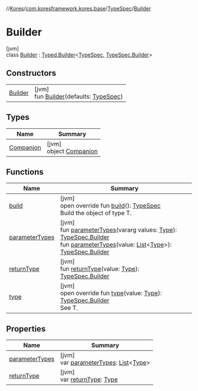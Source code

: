 //[Kores](../../../../index.md)/[com.koresframework.kores.base](../../index.md)/[TypeSpec](../index.md)/[Builder](index.md)

# Builder

[jvm]\
class [Builder](index.md) : [Typed.Builder](../../-typed/-builder/index.md)<[TypeSpec](../index.md), [TypeSpec.Builder](index.md)>

## Constructors

| | |
|---|---|
| [Builder](-builder.md) | [jvm]<br>fun [Builder](-builder.md)(defaults: [TypeSpec](../index.md)) |

## Types

| Name | Summary |
|---|---|
| [Companion](-companion/index.md) | [jvm]<br>object [Companion](-companion/index.md) |

## Functions

| Name | Summary |
|---|---|
| [build](build.md) | [jvm]<br>open override fun [build](build.md)(): [TypeSpec](../index.md)<br>Build the object of type T. |
| [parameterTypes](parameter-types.md) | [jvm]<br>fun [parameterTypes](parameter-types.md)(vararg values: [Type](https://docs.oracle.com/javase/8/docs/api/java/lang/reflect/Type.html)): [TypeSpec.Builder](index.md)<br>fun [parameterTypes](parameter-types.md)(value: [List](https://kotlinlang.org/api/latest/jvm/stdlib/kotlin.collections/-list/index.html)<[Type](https://docs.oracle.com/javase/8/docs/api/java/lang/reflect/Type.html)>): [TypeSpec.Builder](index.md) |
| [returnType](return-type.md) | [jvm]<br>fun [returnType](return-type.md)(value: [Type](https://docs.oracle.com/javase/8/docs/api/java/lang/reflect/Type.html)): [TypeSpec.Builder](index.md) |
| [type](type.md) | [jvm]<br>open override fun [type](type.md)(value: [Type](https://docs.oracle.com/javase/8/docs/api/java/lang/reflect/Type.html)): [TypeSpec.Builder](index.md)<br>See T. |

## Properties

| Name | Summary |
|---|---|
| [parameterTypes](parameter-types.md) | [jvm]<br>var [parameterTypes](parameter-types.md): [List](https://kotlinlang.org/api/latest/jvm/stdlib/kotlin.collections/-list/index.html)<[Type](https://docs.oracle.com/javase/8/docs/api/java/lang/reflect/Type.html)> |
| [returnType](return-type.md) | [jvm]<br>var [returnType](return-type.md): [Type](https://docs.oracle.com/javase/8/docs/api/java/lang/reflect/Type.html) |
